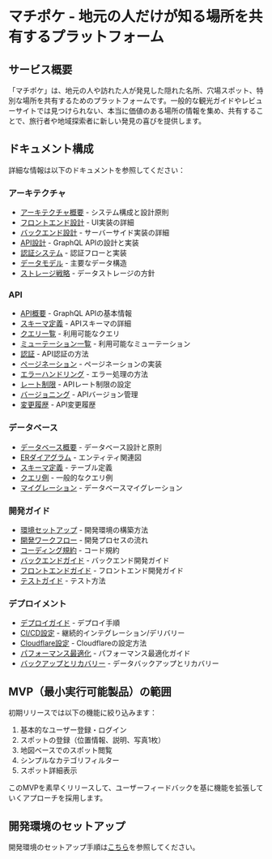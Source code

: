 # マチポケ - 地元の人だけが知る場所を共有するプラットフォーム

## サービス概要

「マチポケ」は、地元の人や訪れた人が発見した隠れた名所、穴場スポット、特別な場所を共有するためのプラットフォームです。一般的な観光ガイドやレビューサイトでは見つけられない、本当に価値のある場所の情報を集め、共有することで、旅行者や地域探索者に新しい発見の喜びを提供します。

## ドキュメント構成

詳細な情報は以下のドキュメントを参照してください：

### アーキテクチャ
- [アーキテクチャ概要](/docs/architecture/overview.md) - システム構成と設計原則
- [フロントエンド設計](/docs/architecture/frontend.md) - UI実装の詳細
- [バックエンド設計](/docs/architecture/backend.md) - サーバーサイド実装の詳細
- [API設計](/docs/architecture/api.md) - GraphQL APIの設計と実装
- [認証システム](/docs/architecture/authentication.md) - 認証フローと実装
- [データモデル](/docs/architecture/data-model.md) - 主要なデータ構造
- [ストレージ戦略](/docs/architecture/storage.md) - データストレージの方針

### API
- [API概要](/docs/api/overview.md) - GraphQL APIの基本情報
- [スキーマ定義](/docs/api/schema.md) - APIスキーマの詳細
- [クエリ一覧](/docs/api/queries.md) - 利用可能なクエリ
- [ミューテーション一覧](/docs/api/mutations.md) - 利用可能なミューテーション
- [認証](/docs/api/authentication.md) - API認証の方法
- [ページネーション](/docs/api/pagination.md) - ページネーションの実装
- [エラーハンドリング](/docs/api/error-handling.md) - エラー処理の方法
- [レート制限](/docs/api/rate-limiting.md) - APIレート制限の設定
- [バージョニング](/docs/api/versioning.md) - APIバージョン管理
- [変更履歴](/docs/api/changelog.md) - API変更履歴

### データベース
- [データベース概要](/docs/database/overview.md) - データベース設計と原則
- [ERダイアグラム](/docs/database/er-diagram.md) - エンティティ関連図
- [スキーマ定義](/docs/database/schema.md) - テーブル定義
- [クエリ例](/docs/database/queries.md) - 一般的なクエリ例
- [マイグレーション](/docs/database/migrations.md) - データベースマイグレーション

### 開発ガイド
- [環境セットアップ](/docs/development/setup.md) - 開発環境の構築方法
- [開発ワークフロー](/docs/development/workflow.md) - 開発プロセスの流れ
- [コーディング規約](/docs/development/coding-standards.md) - コード規約
- [バックエンドガイド](/docs/development/backend-guide.md) - バックエンド開発ガイド
- [フロントエンドガイド](/docs/development/frontend-guide.md) - フロントエンド開発ガイド
- [テストガイド](/docs/development/testing.md) - テスト方法

### デプロイメント
- [デプロイガイド](/docs/deployment/deployment-guide.md) - デプロイ手順
- [CI/CD設定](/docs/deployment/ci-cd-guide.md) - 継続的インテグレーション/デリバリー
- [Cloudflare設定](/docs/deployment/cloudflare-setup.md) - Cloudflareの設定方法
- [パフォーマンス最適化](/docs/deployment/performance-optimization.md) - パフォーマンス最適化ガイド
- [バックアップとリカバリー](/docs/deployment/backup-recovery-guide.md) - データバックアップとリカバリー

## MVP（最小実行可能製品）の範囲

初期リリースでは以下の機能に絞り込みます：

1. 基本的なユーザー登録・ログイン
2. スポットの登録（位置情報、説明、写真1枚）
3. 地図ベースでのスポット閲覧
4. シンプルなカテゴリフィルター
5. スポット詳細表示

このMVPを素早くリリースして、ユーザーフィードバックを基に機能を拡張していくアプローチを採用します。

## 開発環境のセットアップ

開発環境のセットアップ手順は[こちら](/docs/development/setup.md)を参照してください。
